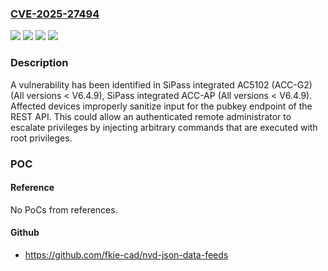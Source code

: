 ### [CVE-2025-27494](https://cve.mitre.org/cgi-bin/cvename.cgi?name=CVE-2025-27494)
![](https://img.shields.io/static/v1?label=Product&message=SiPass%20integrated%20AC5102%20(ACC-G2)&color=blue)
![](https://img.shields.io/static/v1?label=Product&message=SiPass%20integrated%20ACC-AP&color=blue)
![](https://img.shields.io/static/v1?label=Version&message=0%3C%20V6.4.9%20&color=brighgreen)
![](https://img.shields.io/static/v1?label=Vulnerability&message=CWE-20%3A%20Improper%20Input%20Validation&color=brighgreen)

### Description

A vulnerability has been identified in SiPass integrated AC5102 (ACC-G2) (All versions < V6.4.9), SiPass integrated ACC-AP (All versions < V6.4.9). Affected devices improperly sanitize input for the pubkey endpoint of the REST API. This could allow an authenticated remote administrator to escalate privileges by injecting arbitrary commands that are executed with root privileges.

### POC

#### Reference
No PoCs from references.

#### Github
- https://github.com/fkie-cad/nvd-json-data-feeds

